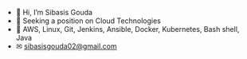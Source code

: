 - 👋 Hi, I’m Sibasis Gouda
- 👀 Seeking a position on Cloud Technologies
- 💪 AWS, Linux, Git, Jenkins, Ansible, Docker, Kubernetes, Bash shell, Java
- ✉ sibasisgouda02@gmail.com 


<!---
Sibasis03/Sibasis03 is a ✨ special ✨ repository because its `README.md` (this file) appears on your GitHub profile.
You can click the Preview link to take a look at your changes.
--->
